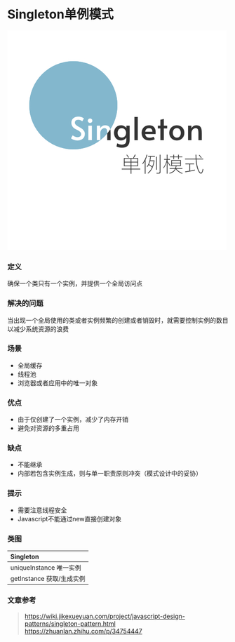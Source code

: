 Singleton单例模式
====

![cover](./ch1_cover.jpg)

### 定义    
确保一个类只有一个实例，并提供一个全局访问点

### 解决的问题
当出现一个全局使用的类或者实例频繁的创建或者销毁时，就需要控制实例的数目以减少系统资源的浪费

### 场景

* 全局缓存
* 线程池
* 浏览器或者应用中的唯一对象

### 优点

* 由于仅创建了一个实例，减少了内存开销
* 避免对资源的多重占用

### 缺点

* 不能继承
* 内部若包含实例生成，则与单一职责原则冲突（模式设计中的妥协）

### 提示

* 需要注意线程安全
* Javascript不能通过new直接创建对象

### 类图

| **Singleton** | 
| :-----|
| uniqueInstance 唯一实例| 
| getInstance 获取/生成实例| 

### 文章参考
> https://wiki.jikexueyuan.com/project/javascript-design-patterns/singleton-pattern.html
> https://zhuanlan.zhihu.com/p/34754447



    


 

